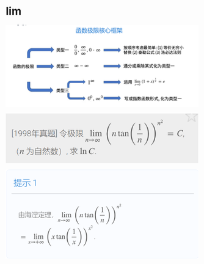 # lim

![image-20220827155317228](img/image-20220827155317228.png)

![image-20220827155936881](img/image-20220827155936881.png)

![image-20220827160257555](img/image-20220827160257555.png)
